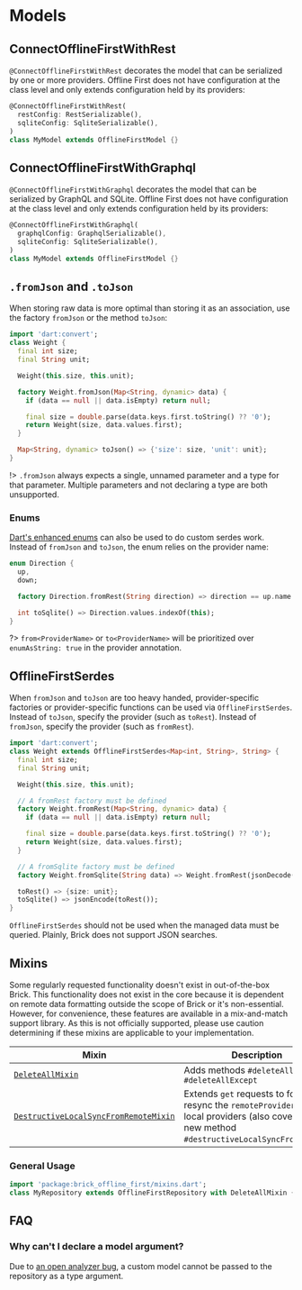 # Models

## ConnectOfflineFirstWithRest

`@ConnectOfflineFirstWithRest` decorates the model that can be serialized by one or more providers. Offline First does not have configuration at the class level and only extends configuration held by its providers:

```dart
@ConnectOfflineFirstWithRest(
  restConfig: RestSerializable(),
  sqliteConfig: SqliteSerializable(),
)
class MyModel extends OfflineFirstModel {}
```

## ConnectOfflineFirstWithGraphql

`@ConnectOfflineFirstWithGraphql` decorates the model that can be serialized by GraphQL and SQLite. Offline First does not have configuration at the class level and only extends configuration held by its providers:

```dart
@ConnectOfflineFirstWithGraphql(
  graphqlConfig: GraphqlSerializable(),
  sqliteConfig: SqliteSerializable(),
)
class MyModel extends OfflineFirstModel {}
```

## `.fromJson` and `.toJson`

When storing raw data is more optimal than storing it as an association, use the factory `fromJson` or the method `toJson`:

```dart
import 'dart:convert';
class Weight {
  final int size;
  final String unit;

  Weight(this.size, this.unit);

  factory Weight.fromJson(Map<String, dynamic> data) {
    if (data == null || data.isEmpty) return null;

    final size = double.parse(data.keys.first.toString() ?? '0');
    return Weight(size, data.values.first);
  }

  Map<String, dynamic> toJson() => {'size': size, 'unit': unit};
}
```

!> `.fromJson` always expects a single, unnamed parameter and a type for that parameter. Multiple parameters and not declaring a type are both unsupported.

### Enums

[Dart's enhanced enums](https://medium.com/dartlang/dart-2-17-b216bfc80c5d) can also be used to do custom serdes work. Instead of `fromJson` and `toJson`, the enum relies on the provider name:

```dart
enum Direction {
  up,
  down;

  factory Direction.fromRest(String direction) => direction == up.name ? up : down;

  int toSqlite() => Direction.values.indexOf(this);
}
```

?> `from<ProviderName>` or `to<ProviderName>` will be prioritized over `enumAsString: true` in the provider annotation.

## OfflineFirstSerdes

When `fromJson` and `toJson` are too heavy handed, provider-specific factories or provider-specific functions can be used via `OfflineFirstSerdes`. Instead of `toJson`, specify the provider (such as `toRest`). Instead of `fromJson`, specify the provider (such as `fromRest`).

```dart
import 'dart:convert';
class Weight extends OfflineFirstSerdes<Map<int, String>, String> {
  final int size;
  final String unit;

  Weight(this.size, this.unit);

  // A fromRest factory must be defined
  factory Weight.fromRest(Map<String, dynamic> data) {
    if (data == null || data.isEmpty) return null;

    final size = double.parse(data.keys.first.toString() ?? '0');
    return Weight(size, data.values.first);
  }

  // A fromSqlite factory must be defined
  factory Weight.fromSqlite(String data) => Weight.fromRest(jsonDecode(data));

  toRest() => {size: unit};
  toSqlite() => jsonEncode(toRest());
}
```

`OfflineFirstSerdes` should not be used when the managed data must be queried. Plainly, Brick does not support JSON searches.

## Mixins

Some regularly requested functionality doesn't exist in out-of-the-box Brick. This functionality does not exist in the core because it is dependent on remote data formatting outside the scope of Brick or it's non-essential. However, for convenience, these features are available in a mix-and-match support library. As this is not officially supported, please use caution determining if these mixins are applicable to your implementation.

| Mixin | Description |
|---|---|
| [`DeleteAllMixin`](lib/mixins/delete_all_mixin.dart) | Adds methods `#deleteAll` and `#deleteAllExcept` |
| [`DestructiveLocalSyncFromRemoteMixin`](lib/mixins/destructive_local_sync_from_remote_mixin.dart) | Extends `get` requests to force resync the `remoteProvider` to the local providers (also covered by new method `#destructiveLocalSyncFromRemote`) |

### General Usage

```dart
import 'package:brick_offline_first/mixins.dart';
class MyRepository extends OfflineFirstRepository with DeleteAllMixin {}
```

## FAQ

### Why can't I declare a model argument?

Due to [an open analyzer bug](https://github.com/dart-lang/sdk/issues/38309), a custom model cannot be passed to the repository as a type argument.
